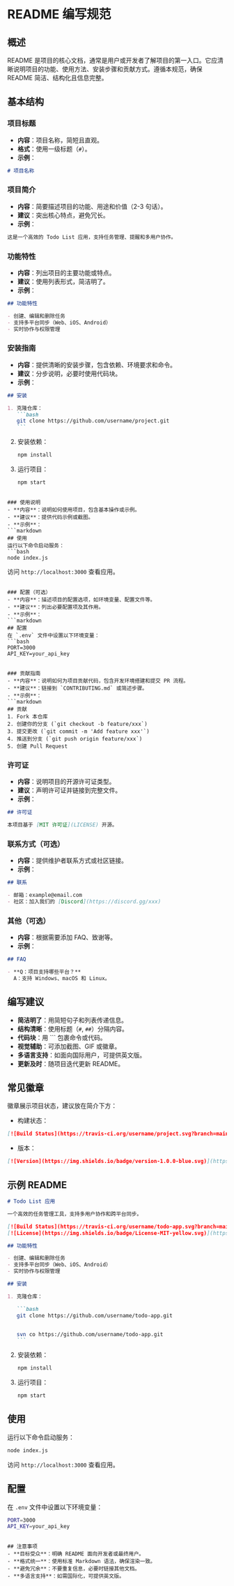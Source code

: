 # README 编写规范

## 概述

README 是项目的核心文档，通常是用户或开发者了解项目的第一入口。它应清晰说明项目的功能、使用方法、安装步骤和贡献方式。遵循本规范，确保 README 简洁、结构化且信息完整。

## 基本结构

### 项目标题

- **内容**：项目名称，简短且直观。
- **格式**：使用一级标题（`#`）。
- **示例**：

```markdown
# 项目名称
```

### 项目简介

- **内容**：简要描述项目的功能、用途和价值（2-3 句话）。
- **建议**：突出核心特点，避免冗长。
- **示例**：

```markdown
这是一个高效的 Todo List 应用，支持任务管理、提醒和多用户协作。
```

### 功能特性

- **内容**：列出项目的主要功能或特点。
- **建议**：使用列表形式，简洁明了。
- **示例**：

```markdown
## 功能特性

- 创建、编辑和删除任务
- 支持多平台同步（Web、iOS、Android）
- 实时协作与权限管理
```

### 安装指南

- **内容**：提供清晰的安装步骤，包含依赖、环境要求和命令。
- **建议**：分步说明，必要时使用代码块。
- **示例**：

````markdown
## 安装

1. 克隆仓库：
   ```bash
   git clone https://github.com/username/project.git
   ```
````

2. 安装依赖：
   ```bash
   npm install
   ```
3. 运行项目：
   ```bash
   npm start
   ```

````

### 使用说明
- **内容**：说明如何使用项目，包含基本操作或示例。
- **建议**：提供代码示例或截图。
- **示例**：
```markdown
## 使用
运行以下命令启动服务：
```bash
node index.js
````

访问 `http://localhost:3000` 查看应用。

````

### 配置（可选）
- **内容**：描述项目的配置选项，如环境变量、配置文件等。
- **建议**：列出必要配置项及其作用。
- **示例**：
```markdown
## 配置
在 `.env` 文件中设置以下环境变量：
```bash
PORT=3000
API_KEY=your_api_key
````

````

### 贡献指南
- **内容**：说明如何为项目贡献代码，包含开发环境搭建和提交 PR 流程。
- **建议**：链接到 `CONTRIBUTING.md` 或简述步骤。
- **示例**：
```markdown
## 贡献
1. Fork 本仓库
2. 创建你的分支 (`git checkout -b feature/xxx`)
3. 提交更改 (`git commit -m 'Add feature xxx'`)
4. 推送到分支 (`git push origin feature/xxx`)
5. 创建 Pull Request
````

### 许可证

- **内容**：说明项目的开源许可证类型。
- **建议**：声明许可证并链接到完整文件。
- **示例**：

```markdown
## 许可证

本项目基于 [MIT 许可证](LICENSE) 开源。
```

### 联系方式（可选）

- **内容**：提供维护者联系方式或社区链接。
- **示例**：

```markdown
## 联系

- 邮箱：example@email.com
- 社区：加入我们的 [Discord](https://discord.gg/xxx)
```

### 其他（可选）

- **内容**：根据需要添加 FAQ、致谢等。
- **示例**：

```markdown
## FAQ

- **Q：项目支持哪些平台？**
  A：支持 Windows、macOS 和 Linux。
```

## 编写建议

- **简洁明了**：用简短句子和列表传递信息。
- **结构清晰**：使用标题（`#`, `##`）分隔内容。
- **代码块**：用 ``` 包裹命令或代码。
- **视觉辅助**：可添加截图、GIF 或徽章。
- **多语言支持**：如面向国际用户，可提供英文版。
- **更新及时**：随项目迭代更新 README。

## 常见徽章

徽章展示项目状态，建议放在简介下方：

- 构建状态：

```markdown
[![Build Status](https://travis-ci.org/username/project.svg?branch=main)](https://travis-ci.org/username/project)
```

- 版本：

```markdown
[![Version](https://img.shields.io/badge/version-1.0.0-blue.svg)](https://github.com/username/project/releases)
```

## 示例 README

````markdown
# Todo List 应用

一个高效的任务管理工具，支持多用户协作和跨平台同步。

[![Build Status](https://travis-ci.org/username/todo-app.svg?branch=main)](https://travis-ci.org/username/todo-app)
[![License](https://img.shields.io/badge/License-MIT-yellow.svg)](https://opensource.org/licenses/MIT)

## 功能特性

- 创建、编辑和删除任务
- 支持多平台同步（Web、iOS、Android）
- 实时协作与权限管理

## 安装

1. 克隆仓库：

   ```bash
   git clone https://github.com/username/todo-app.git


   svn co https://github.com/username/todo-app.git
   ```
````

2. 安装依赖：
   ```bash
   npm install
   ```
3. 运行项目：
   ```bash
   npm start
   ```

## 使用

运行以下命令启动服务：

```bash
node index.js
```

访问 `http://localhost:3000` 查看应用。

## 配置

在 `.env` 文件中设置以下环境变量：

```bash
PORT=3000
API_KEY=your_api_key
```

```

## 注意事项
- **目标受众**：明确 README 面向开发者或最终用户。
- **格式统一**：使用标准 Markdown 语法，确保渲染一致。
- **避免冗余**：不要重复信息，必要时链接其他文档。
- **多语言支持**：如需国际化，可提供英文版。
```

